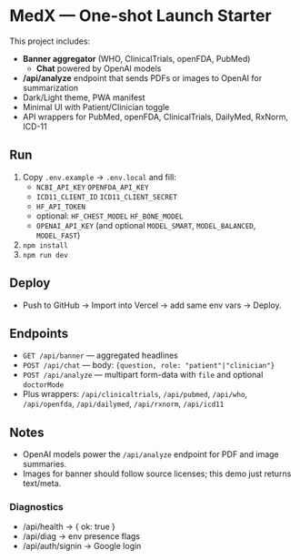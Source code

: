 # MedX — One-shot Launch Starter

This project includes:
- **Banner aggregator** (WHO, ClinicalTrials, openFDA, PubMed)
  - **Chat** powered by OpenAI models
- **/api/analyze** endpoint that sends PDFs or images to OpenAI for summarization
- Dark/Light theme, PWA manifest
- Minimal UI with Patient/Clinician toggle
- API wrappers for PubMed, openFDA, ClinicalTrials, DailyMed, RxNorm, ICD-11

## Run
 1. Copy `.env.example` → `.env.local` and fill:
     - `NCBI_API_KEY` `OPENFDA_API_KEY`
     - `ICD11_CLIENT_ID` `ICD11_CLIENT_SECRET`
     - `HF_API_TOKEN`
     - optional: `HF_CHEST_MODEL` `HF_BONE_MODEL`
     - `OPENAI_API_KEY` (and optional `MODEL_SMART`, `MODEL_BALANCED`, `MODEL_FAST`)
2. `npm install`
3. `npm run dev`

## Deploy
- Push to GitHub → Import into Vercel → add same env vars → Deploy.

## Endpoints
- `GET /api/banner` — aggregated headlines
- `POST /api/chat` — body: `{question, role: "patient"|"clinician"}`
- `POST /api/analyze` — multipart form-data with `file` and optional `doctorMode`
- Plus wrappers: `/api/clinicaltrials`, `/api/pubmed`, `/api/who`, `/api/openfda`, `/api/dailymed`, `/api/rxnorm`, `/api/icd11`

## Notes
- OpenAI models power the `/api/analyze` endpoint for PDF and image summaries.
- Images for banner should follow source licenses; this demo just returns text/meta.

### Diagnostics
- /api/health -> { ok: true }
- /api/diag   -> env presence flags
- /api/auth/signin -> Google login
